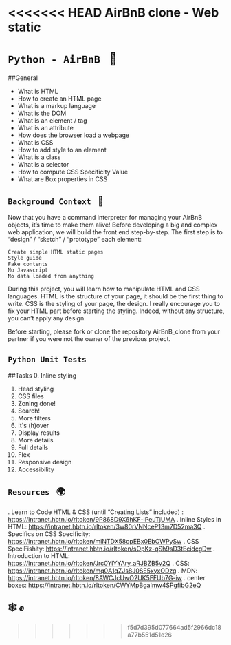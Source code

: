 <<<<<<< HEAD
AirBnB clone - Web static
=======
# `Python - AirBnB `  :dart:

##General

* What is HTML
* How to create an HTML page
* What is a markup language
* What is the DOM
* What is an element / tag
* What is an attribute
* How does the browser load a webpage
* What is CSS
* How to add style to an element
* What is a class
* What is a selector
* How to compute CSS Specificity Value
* What are Box properties in CSS


## `Background Context `     :floppy_disk:

Now that you have a command interpreter for managing your AirBnB objects, it’s time to make them alive!
Before developing a big and complex web application, we will build the front end step-by-step.
The first step is to “design” / “sketch” / “prototype” each element:

    Create simple HTML static pages
    Style guide
    Fake contents
    No Javascript
    No data loaded from anything

During this project, you will learn how to manipulate HTML and CSS languages. HTML is the structure of your page, it should be the first thing to write. CSS is the styling of your page, the design. I really encourage you to fix your HTML part before starting the styling. Indeed, without any structure, you can’t apply any design.

Before starting, please fork or clone the repository AirBnB_clone from your partner if you were not the owner of the previous project.

## ` Python Unit Tests `

##Tasks
0. Inline styling 
1. Head styling 
2. CSS files 
3. Zoning done! 
4. Search! 
5. More filters 
6. It's (h)over 
7. Display results 
8. More details
9. Full details 
10. Flex 
11. Responsive design 
12. Accessibility 


## `Resources `   :earth_africa:

. Learn to Code HTML & CSS (until “Creating Lists” included) : https://intranet.hbtn.io/rltoken/9P868D9X6hKF-iPeuTjUMA
. Inline Styles in HTML: https://intranet.hbtn.io/rltoken/3w80rVNNceP13m7D52ma3Q
. Specifics on CSS Specificity: https://intranet.hbtn.io/rltoken/miNTDX58opEBx0EbOWPySw
. CSS SpeciFishity: https://intranet.hbtn.io/rltoken/sOpKz-qSh9sD3tEcidcgDw
. Introduction to HTML: https://intranet.hbtn.io/rltoken/Jrc0YlYYAry_aRJBZB5v2Q
. CSS: https://intranet.hbtn.io/rltoken/mq0A1qZJs8J0SE5xyxODzg
. MDN: https://intranet.hbtn.io/rltoken/8AWCJcUwO2UK5FFUb7G-iw
. center boxes: https://intranet.hbtn.io/rltoken/CWYMpBgaImw4SPgfibG2eQ

## :spider_web: :fist_raised:
>>>>>>> f5d7d395d077664ad5f2966dc18a77b551d51e26
